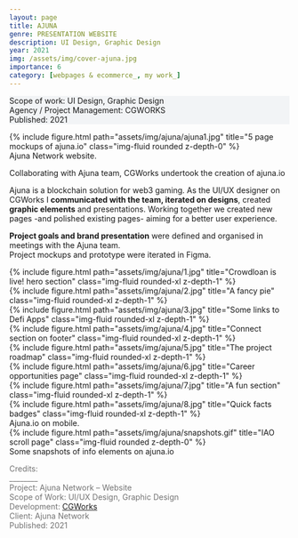 ```yaml
---
layout: page
title: AJUNA
genre: PRESENTATION WEBSITE 
description: UI Design, Graphic Design 
year: 2021
img: /assets/img/cover-ajuna.jpg
importance: 6
category: [webpages & ecommerce_, my work_]
---
```


<div class="px-3 pt-3 pb-1 mb-3 rounded" style="background-color: rgba(43, 86, 127, .05);">
    <p>
    Scope of work: UI Design, Graphic Design<br>
    Agency / Project Management: CGWORKS<br>
    Published: 2021<br>
    </p>
 </div>

<div class="row">
    <div class="col-sm">
        {% include figure.html path="assets/img/ajuna/ajuna1.jpg" title="5 page mockups of ajuna.io" class="img-fluid rounded z-depth-0" %}
    </div>
</div>
<div class="caption">
    Ajuna Network website.
</div>

<div class="row text-md-center justify-content-center mb-2">
    <div class="col-lg-8">
        <p>Collaborating with Ajuna team, CGWorks undertook the creation of ajuna.io</p>
        <p>Ajuna is a blockchain solution for web3 gaming. As the UI/UX designer on CGWorks I <b>communicated with the team, iterated on designs</b>, created <b>graphic elements</b> and presentations. Working together we created new pages -and polished existing pages- aiming for a better user experience.</p>
        <p><b>Project goals and brand presentation</b> were defined and organised in meetings with the Ajuna team.<br>Project mockups and prototype were iterated in Figma.</p>
    </div>    
</div>

<div class="row mx-4 justify-content-center">
    <div class="col-6 col-sm mt-md-0">
        {% include figure.html path="assets/img/ajuna/1.jpg" title="Crowdloan is live! hero section" class="img-fluid rounded-xl z-depth-1" %}
    </div>
    <div class="col-6 col-sm mt-md-0">
        {% include figure.html path="assets/img/ajuna/2.jpg" title="A fancy pie" class="img-fluid rounded-xl z-depth-1" %}
    </div>
    <div class="col-6 col-sm mt-md-0">
        {% include figure.html path="assets/img/ajuna/3.jpg" title="Some links to Defi Apps" class="img-fluid rounded-xl z-depth-1" %}
    </div>
    <div class="col-6 col-sm mt-md-0">
        {% include figure.html path="assets/img/ajuna/4.jpg" title="Connect section on footer" class="img-fluid rounded-xl z-depth-1" %}
    </div>
</div>

<div class="row mx-4 my-2 justify-content-center">
    <div class="col-6 col-sm mt-3 mt-md-0">
        {% include figure.html path="assets/img/ajuna/5.jpg" title="The project roadmap" class="img-fluid rounded-xl z-depth-1" %}
    </div>
    <div class="col-6 col-sm mt-3 mt-md-0">
        {% include figure.html path="assets/img/ajuna/6.jpg" title="Career opportunities page" class="img-fluid rounded-xl z-depth-1" %}
    </div>
    <div class="col-6 col-sm mt-3 mt-md-0">
        {% include figure.html path="assets/img/ajuna/7.jpg" title="A fun section" class="img-fluid rounded-xl z-depth-1" %}
    </div>
    <div class="col-6 col-sm mt-3 mt-md-0">
        {% include figure.html path="assets/img/ajuna/8.jpg" title="Quick facts badges" class="img-fluid rounded-xl z-depth-1" %}
    </div>
</div>
<div class="caption mb-4">
    Ajuna.io on mobile.
</div>

<div class="row">
    <div class="col-sm my-md-0">
        {% include figure.html path="assets/img/ajuna/snapshots.gif" title="IAO scroll page" class="img-fluid rounded z-depth-0" %}
    </div>
</div>
<div class="caption mb-4">
    Some snapshots of info elements on ajuna.io
</div>


<div class="text-center">
    <p style="color: #737373; font-weight: 400;">Credits:<br>
    ________<br>
    Project: Ajuna Network – Website<br>
    Scope of Work: UI/UX Design, Graphic Design<br>
    Development: <a href="https://www.cgworks.com/">CGWorks</a><br>
    Client: Ajuna Network<br>
    Published: 2021</p> 
</div>